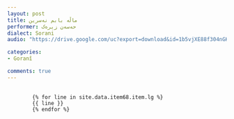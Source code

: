 ```yaml
---
layout: post
title: ماڵه‌ بابم نه‌سرین
performer: حه‌سه‌ن زیره‌ک
dialect: Sorani
audio: "https://drive.google.com/uc?export=download&id=1b5vjXE88f304nGKHz61cMD4BIqZ9Mvb-"

categories:
- Goranî

comments: true
---
```


<div class="language-plaintext highlighter-rouge">
    <div class="highlight">
        <pre class="highlight">
            <code>
        {% for line in site.data.item68.item.lg %}
        {{ line }}
        {% endfor %}
            </code>
        </pre>
    </div>
</div>

